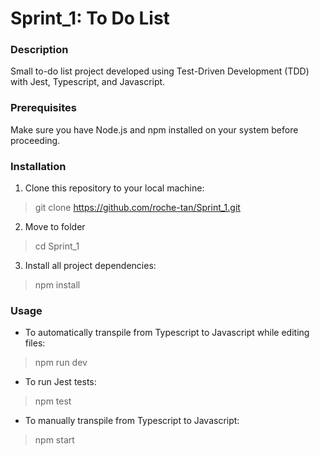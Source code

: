 # Sprint_1: To Do List

### Description
Small to-do list project developed using Test-Driven Development (TDD) with Jest, Typescript, and Javascript.

### Prerequisites
Make sure you have Node.js and npm installed on your system before proceeding.

### Installation
1. Clone this repository to your local machine:
>git clone https://github.com/roche-tan/Sprint_1.git   
    
2. Move to folder
>cd Sprint_1    
    
3. Install all project dependencies:
>npm install

### Usage
+ To automatically transpile from Typescript to Javascript while editing files:
>npm run dev
   
+ To run Jest tests:
>npm test

+ To manually transpile from Typescript to Javascript:
>npm start
